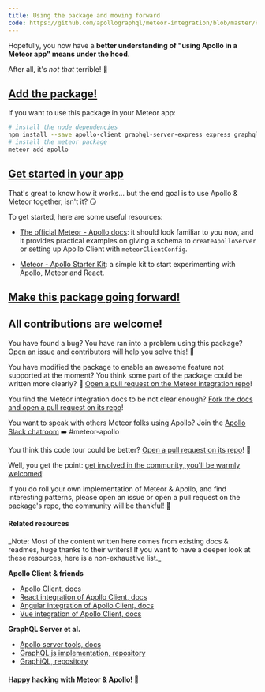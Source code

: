 ```yaml
---
title: Using the package and moving forward
code: https://github.com/apollographql/meteor-integration/blob/master/README.md#1-20
---
```


Hopefully, you now have a **better understanding of "using Apollo in a Meteor app" means under the hood**.

After all, it's _not that_ terrible! 🌮

<a href="https://github.com/apollographql/meteor-integration/blob/master/README.md#3-5"><h2>Add the package!</h2></a>

If you want to use this package in your Meteor app:
```sh
# install the node dependencies
npm install --save apollo-client graphql-server-express express graphql graphql-tools body-parser
# install the meteor package
meteor add apollo
```

<a href="https://github.com/apollographql/meteor-integration/blob/master/README.md#6-8"><h2>Get started in your app</h2></a>

That's great to know how it works... but the end goal is to use Apollo & Meteor together, isn't it? 😏

To get started, here are some useful resources:

- [The official Meteor - Apollo docs](http://dev.apollodata.com/core/meteor.html): it should look familiar to you now, and it provides practical examples on giving a schema to `createApolloServer` or setting up Apollo Client with `meteorClientConfig`.

- [Meteor - Apollo Starter Kit](https://github.com/apollographql/meteor-starter-kit/): a simple kit to start experimenting with Apollo, Meteor and React.

<a href="https://github.com/apollographql/meteor-integration/blob/master/README.md#10-20"><h2>Make this package going forward!</h2></a>

<h2>All contributions are welcome!</h2>

You have found a bug? You have ran into a problem using this package? [Open an issue](https://github.com/apollostack/meteor-integration/issues) and contributors will help you solve this! 🙌

You have modified the package to enable an awesome feature not supported at the moment? You think some part of the package could be written more clearly? 🤔 [Open a pull request on the Meteor integration repo](https://github.com/apollostack/meteor-integration/pulls)!

You find the Meteor integration docs to be not clear enough? [Fork the docs and open a pull request on its repo](https://github.com/apollographql/core-docs/blob/master/source/meteor.md)!

You want to speak with others Meteor folks using Apollo? Join the [Apollo Slack chatroom](http://www.apollodata.com/#slack) ➡️ #meteor-apollo

You think this code tour could be better? [Open a pull request on its repo](https://github.com/xavcz/meteor-apollo-codetour)! 🎉

Well, you get the point: [get involved in the community, you'll be warmly welcomed](http://dev.apollodata.com/community/)!

If you do roll your own implementation of Meteor & Apollo, and find interesting patterns, please open an issue or open a pull request on the package's repo, the community will be thankful! 🙏

<h4>Related resources</h4>
_Note: Most of the content written here comes from existing docs & readmes, huge thanks to their writers! If you want to have a deeper look at these resources, here is a non-exhaustive list._

**Apollo Client & friends**
* [Apollo Client, docs](http://dev.apollodata.com/core/)
* [React integration of Apollo Client, docs](http://dev.apollodata.com/react/)
* [Angular integration of Apollo Client, docs](http://dev.apollodata.com/angular2/)
* [Vue integration of Apollo Client, docs](https://github.com/Akryum/vue-apollo)

**GraphQL Server et al.**
* [Apollo server tools, docs](http://dev.apollodata.com/tools/)
* [GraphQL.js implementation, repository](https://github.com/graphql/graphql-js)
* [GraphiQL, repository](https://github.com/graphql/graphiql)

<h4>Happy hacking with Meteor & Apollo! 🎉</h4>
